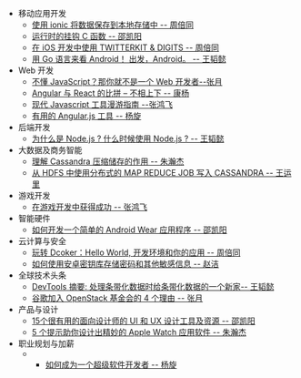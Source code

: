 - 移动应用开发
  - [使用 ionic 将数据保存到本地存储中 -- 周倍同](https://www.packtpub.com/books/content/persisting-data-local-storage-ionic)
  - [运行时的挂钩 C 函数 -- 邵凯阳](http://thomasfinch.me/blog/2015/07/24/Hooking-C-Functions-At-Runtime.html)
  - [在 iOS 开发中使用 TWITTERKIT & DIGITS -- 周倍同](https://www.packtpub.com/books/content/developing-twitterkit-digits-ios)
  - [用 Go 语言来看 Android！ 出发，Android。 -- 王韬懿](http://www.codingvelocity.com/2015/07/23/go-mobile-intro.html)
- Web 开发
  - [不懂 JavaScript？那你就不是一个 Web 开发者--张月](https://www.packtpub.com/books/content/today-you-are-not-web-developer-if-you-don%E2%80%99t-know-javascript-and-its-ecosystem)
  - [Angular 与 React 的比拼 – 不相上下 -- 康杨](https://www.airpair.com/angularjs/posts/angular-vs-react-the-tie-breaker)
  - [现代 Javascript 工具漫游指南 --张鸿飞](http://reactkungfu.com/2015/07/the-hitchhikers-guide-to-modern-javascript-tooling/)
  - [有用的 Angular.js 工具 -- 杨旋 ](http://www.fromdev.com/2015/07/useful-angularjs-tools.html)
- 后端开发
  - [为什么是 Node.js ? 什么时候使用 Node.js ? -- 王韬懿 ](http://www.fromdev.com/2015/07/why-node-js-popular.html)
- 大数据及商务智能
  - [理解 Cassandra 压缩储存的作用 -- 朱瀚杰](http://blog.librato.com/posts/cassandra-compact-storage?utm_campaign=social-blog-posts&utm_content=cassandra-compact-storage&utm_medium=social&utm_source=hackernews)
  - [从 HDFS 中使用分布式的 MAP REDUCE JOB 写入 CASSANDRA  -- 王运里](https://www.packtpub.com/books/content/writing-cassandra-hdfs-using-hadoop-map-reduce-job)
- 游戏开发
  - [在游戏开发中获得成功 -- 张鸿飞  ](https://www.packtpub.com/books/content/making-it-games-development)
- 智能硬件
  - [如何开发一个简单的 Android Wear 应用程序 -- 邵凯阳  ](http://www.androidauthority.com/develop-simple-android-wear-app-622043/)
- 云计算与安全
  - [玩转 Dcoker：Hello World, 开发环境和你的应用 -- 周倍同 ](http://www.tugberkugurlu.com/archive/playing-around-with-docker-hello-world-development-environment-and-your-application)
  - [如何使用安卓密钥库存储密码和其他敏感信息 -- 赵洁 ](http://www.androidauthority.com/use-android-keystore-store-passwords-sensitive-information-623779/)
- 全球技术头条
  - [DevTools 摘要: 处理条带化数据时给条带化数据的一个新家-- 王韬懿](https://developers.google.com/web/updates/2015/07/23/devtools-digest-film-strip-and-a-new-home-for-throttling)
  - [谷歌加入 OpenStack 基金会的 4 个理由 -- 张月 ](http://www.infoworld.com/article/2948901/openstack/4-reasons-google-joined-openstack.html)
- 产品与设计
  - [15个很有用的面向设计师的 UI 和 UX 设计工具及资源 -- 邵凯阳 ](http://codecondo.com/15-useful-ui-and-ux-tools-and-resources-for-designers/)
  - [5 个提示助你设计出精妙的 Apple Watch 应用软件 -- 朱瀚杰 ](http://mashable.com/2015/07/09/invoice2go-apple-watch-app/)
- 职业规划与加薪
  - - [如何成为一个超级软件开发者 -- 杨旋 ](https://www.linkedin.com/pulse/how-become-great-software-developer-jason-roell) 
 
